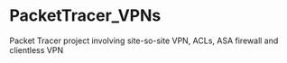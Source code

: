 # PacketTracer_VPNs
Packet Tracer project involving site-so-site VPN, ACLs, ASA firewall and clientless VPN
